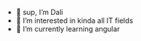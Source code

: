 - 👋 sup, I’m Dali
- 👀 I’m interested in kinda all IT fields
- 🌱 I’m currently learning angular


<!---
me-dalii/me-dalii is a ✨ special ✨ repository because its `README.md` (this file) appears on your GitHub profile.
You can click the Preview link to take a look at your changes.
--->
